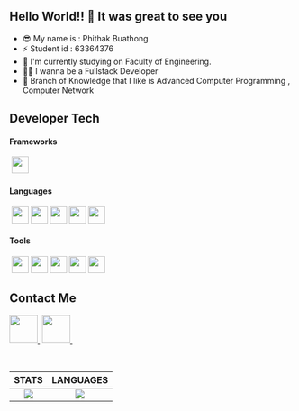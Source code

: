 ## Hello World!! 🤩 It was great to see you

- 😎 My name is : Phithak Buathong
- ⚡ Student id : 63364376
- 🔭 I'm currently studying on Faculty of Engineering.
- 👨‍💻 I wanna be a Fullstack Developer
- 📖 Branch of Knowledge that I like is Advanced Computer Programming , Computer Network

## Developer Tech

#### Frameworks
<div>
&nbsp;<img src="https://cdn.jsdelivr.net/npm/simple-icons@7.5.0/icons/nodedotjs.svg" width=30px>&nbsp;
</div>

#### Languages
<div>
&nbsp;<img src="https://cdn.jsdelivr.net/npm/simple-icons@7.5.0/icons/c.svg" width=30px>&nbsp;<img src="https://cdn.jsdelivr.net/npm/simple-icons@7.5.0/icons/cplusplus.svg" width=30px>&nbsp;<img src="https://cdn.jsdelivr.net/npm/simple-icons@7.5.0/icons/python.svg" width=30px>&nbsp;<img src="https://cdn.jsdelivr.net/npm/simple-icons@7.5.0/icons/html5.svg" width=30px>&nbsp;<img src="https://cdn.jsdelivr.net/npm/simple-icons@7.5.0/icons/javascript.svg" width=30px>&nbsp;
</div>

#### Tools
<div>
&nbsp;<img src="https://cdn.jsdelivr.net/npm/simple-icons@7.5.0/icons/visualstudiocode.svg" width=30px>&nbsp;<img src="https://cdn.jsdelivr.net/npm/simple-icons@7.5.0/icons/pycharm.svg" width=30px>&nbsp;<img src="https://cdn.jsdelivr.net/npm/simple-icons@7.5.0/icons/vmware.svg" width=30px>&nbsp;<img src="https://cdn.jsdelivr.net/npm/simple-icons@7.5.0/icons/git.svg" width=30px>&nbsp;<img src="https://cdn.jsdelivr.net/npm/simple-icons@7.5.0/icons/filezilla.svg" width=30px>&nbsp;
</div>

## Contact Me
<a href="https://github.com/PhithakB"><img src="https://cdn.jsdelivr.net/npm/simple-icons@7.5.0/icons/github.svg" width=50px>&nbsp;</a>
<a href="https://gitlab.com/PhithakBuathong"><img src="https://cdn.jsdelivr.net/npm/simple-icons@7.5.0/icons/gitlab.svg" width=50px>&nbsp;</a>

<br>

| STATS | LANGUAGES |
| :---: | :---: |
| ![](https://github-readme-stats.vercel.app/api?username=PhithakB&show_icons=true&theme=vue) | [![](https://github-readme-stats.vercel.app/api/top-langs/?username=PhithakB&layout=compact&theme=vue)](https://github.com/anuraghazra/github-readme-stats) |
